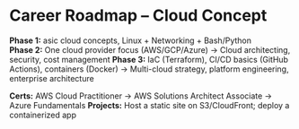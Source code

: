 # Career Roadmap – Cloud Concept

**Phase 1:** asic cloud concepts, Linux + Networking + Bash/Python  
**Phase 2:** One cloud provider focus (AWS/GCP/Azure) → Cloud architecting, security, cost management
**Phase 3:** IaC (Terraform), CI/CD basics (GitHub Actions), containers (Docker) → Multi-cloud strategy, platform engineering, enterprise architecture

**Certs:** AWS Cloud Practitioner → AWS Solutions Architect Associate → Azure Fundamentals
**Projects:** Host a static site on S3/CloudFront; deploy a containerized app
